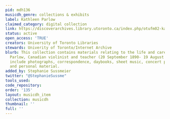 ```yaml
---
pid: mdh136
musicdh_genre: collections & exhibits
label: Kathleen Parlow
claimed_category: digital collection
link: https://discoverarchives.library.utoronto.ca/index.php/otufm02-kathleen-parlow
status: active
open_access: 'TRUE'
creators: University of Toronto Libraries
stewards: Univerity of Toronto/Internet Archive
blurb: This collection contains materials relating to the life and career of Kathleen
  Parlow, Canadian violinist and teacher (20 September 1890- 19 August 1963). Materials
  include photographs, correspondence, daybooks, sheet music, concert programs, press,
  and personal material.
added_by: Stephanie Sussmeier
twitter: "@StephanieSussme"
tools_used: 
code_repository: 
order: '135'
layout: musicdh_item
collection: musicdh
thumbnail: ''
full: ''
---
```

